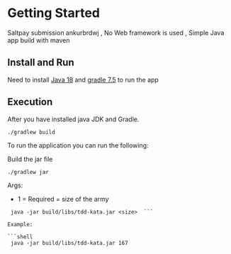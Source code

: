 # Getting Started
Saltpay submission ankurbrdwj , No Web framework is used , Simple Java app build with maven

## Install and Run
Need to install [Java 18](https://www.oracle.com/java/technologies/downloads/) and [gradle 7.5](https://docs.gradle.org/current/userguide/installation.html) to run the app

## Execution
After you have installed java JDK and Gradle.

```shell
./gradlew build
```

To run the application you can run the following:

Build the jar file

```shell
./gradlew jar
```

Args:

- 1 = Required = size of the army

```shell
 java -jar build/libs/tdd-kata.jar <size>  ```

Example:

```shell
 java -jar build/libs/tdd-kata.jar 167
 ```

